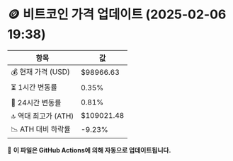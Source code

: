 # 🪙 비트코인 가격 업데이트 (2025-02-06 19:38)

| 항목                | 값 |
|--------------------|----------------|
| 💰 현재 가격 (USD) | $98966.63 |
| ⏳ 1시간 변동률    | 0.35% |
| 📆 24시간 변동률   | 0.81% |
| 🔝 역대 최고가 (ATH) | $109021.48 |
| 📉 ATH 대비 하락률 | -9.23% |

🔄 **이 파일은 GitHub Actions에 의해 자동으로 업데이트됩니다.**
